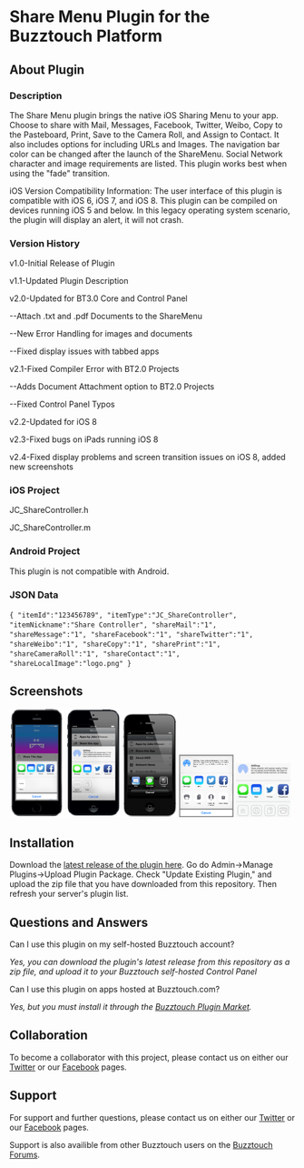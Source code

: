 # Share Menu Plugin for the Buzztouch Platform

## About Plugin
### Description
The Share Menu plugin brings the native iOS Sharing Menu to your app. Choose to share with Mail, Messages, Facebook, Twitter, Weibo, Copy to the Pasteboard, Print, Save to the Camera Roll, and Assign to Contact. It also includes options for including URLs and Images. The navigation bar color can be changed after the launch of the ShareMenu. Social Network character and image requirements are listed. This plugin works best when using the "fade" transition.

iOS Version Compatibility Information: The user interface of this plugin is compatible with iOS 6, iOS 7, and iOS 8. This plugin can be compiled on devices running iOS 5 and below. In this legacy operating system scenario, the plugin will display an alert, it will not crash.

### Version History
v1.0-Initial Release of Plugin

v1.1-Updated Plugin Description

v2.0-Updated for BT3.0 Core and Control Panel

--Attach .txt and .pdf Documents to the ShareMenu

--New Error Handling for images and documents

--Fixed display issues with tabbed apps

v2.1-Fixed Compiler Error with BT2.0 Projects

--Adds Document Attachment option to BT2.0 Projects

--Fixed Control Panel Typos

v2.2-Updated for iOS 8

v2.3-Fixed bugs on iPads running iOS 8

v2.4-Fixed display problems and screen transition issues on iOS 8, added new screenshots


### iOS Project
JC_ShareController.h

JC_ShareController.m

### Android Project
This plugin is not compatible with Android.

### JSON Data
`{
"itemId":"123456789",
"itemType":"JC_ShareController",
"itemNickname":"Share Controller",
"shareMail":"1", "shareMessage":"1",
"shareFacebook":"1",
"shareTwitter":"1",
"shareWeibo":"1",
"shareCopy":"1",
"sharePrint":"1",
"shareCameraRoll":"1",
"shareContact":"1",
"shareLocalImage":"logo.png"
}`

## Screenshots

<img src="screenshots/screen-1.png" width="19%"/>
<img src="screenshots/screen-2.png" width="19%"/>
<img src="screenshots/screen-3.png" width="19%"/>
<img src="screenshots/screen-4.png" width="19%"/>
<img src="screenshots/screen-5.png" width="19%"/>

## Installation
Download the [latest release of the plugin here](https://github.com/jakechasan/BT-Plugin-Share-Menu/releases). Go do Admin->Manage Plugins->Upload Plugin Package. Check "Update Existing Plugin," and upload the zip file that you have downloaded from this repository. Then refresh your server's plugin list.

## Questions and Answers
Can I use this plugin on my self-hosted Buzztouch account?

*Yes, you can download the plugin's latest release from this repository as a zip file, and upload it to your Buzztouch self-hosted Control Panel*

Can I use this plugin on apps hosted at Buzztouch.com?

*Yes, but you must install it through the [Buzztouch Plugin Market](http://www.buzztouch.com/plugins/plugin.php?pid=2C64C67C961948B1A03DBA0).*


## Collaboration
To become a collaborator with this project, please contact us on either our [Twitter](http://twitter.com/jakechasan) or our [Facebook](http://facebook.com/jakechasanapps) pages.


## Support
For support and further questions, please contact us on either our [Twitter](http://twitter.com/jakechasan) or our [Facebook](http://facebook.com/jakechasanapps) pages.

Support is also availible from other Buzztouch users on the [Buzztouch Forums](http://www.buzztouch.com/forum/).